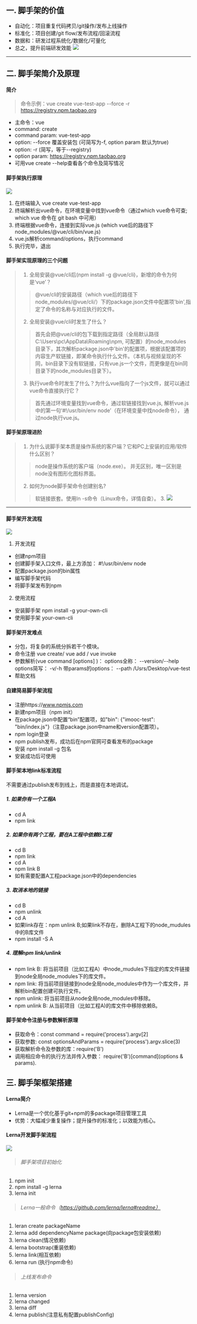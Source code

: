 ## 一. 脚手架的价值
* 自动化：项目重复代码拷贝/git操作/发布上线操作
* 标准化：项目创建/git flow/发布流程/回滚流程
* 数据和：研发过程系统化/数据化/可量化
* 总之，提升前端研发效能
![](./images/2.png)

***

## 二. 脚手架简介及原理
#### 简介
> 命令示例：vue create vue-test-app --force -r https://registry.npm.taobao.org
* 主命令：vue
* command: create
* command param: vue-test-app
* option: --force 覆盖安装包 (可简写为-f, option param 默认为true)
* option: -r (简写，等于--registry)
* option param: https://registry.npm.taobao.org
* 可用vue create --help查看各个命令及简写情况

#### 脚手架执行原理
![](./images/3.png)
1. 在终端输入 vue create vue-test-app
2. 终端解析出vue命令，在环境变量中找到vue命令（通过which vue命令可查; which vue 命令在 git bash 中可用）
3. 终端根据vue命令，连接到实际vue.js (which vue后的路径下node_modules/@vue/cli/bin/vue.js)
4. vue.js解析command/options，执行command
5. 执行完毕，退出

#### 脚手架实现原理的三个问题
> 1. 全局安装@vue/cli后(npm install -g @vue/cli)，新增的命令为何是‘vue’？
>> @vue/cli的安装路径（which vue后的路径下node_modules/@vue/cli/）下的package.json文件中配置项'bin',指定了命令的名称与对应执行的文件。
> 2. 全局安装@vue/cli时发生了什么？
>> 首先会把@vue/cli的包下载到指定路径（全局默认路径 C:\Users\pc\AppData\Roaming\npm, 可配置）的node_modules目录下，其次解析package.json中'bin'的配置项，根据该配置项的内容生产软链接，即某命令执行什么文件。（本机与视频呈现的不同，bin目录下没有软链接，只有vue.js一个文件，而更像是在bin同目录下的node_modules目录下）。
> 3. 执行vue命令时发生了什么？为什么vue指向了一个js文件，就可以通过vue命令直接执行它？
>> 首先通过环境变量找到vue命令，通过软链接找到vue.js, 解析vue.js中的第一句‘#!/usr/bin/env node’（在环境变量中找node命令）， 通过node执行vue.js。

#### 脚手架原理进阶
> 1. 为什么说脚手架本质是操作系统的客户端？它和PC上安装的应用/软件什么区别？
>> node是操作系统的客户端（node.exe）。 并无区别，唯一区别是node没有图形化图标界面。
> 2. 如何为node脚手架命令创建别名?
>> 软链接嵌套。使用ln -s命令（Linux命令，详情自查）。
>> 3. 
![](./images/4.png)

*** 

#### 脚手架开发流程

![](./images/6.jpg)


1. 开发流程
* 创建npm项目
* 创建脚手架入口文件，最上方添加： #!/usr/bin/env node
* 配置package.json的bin属性
* 编写脚手架代码
* 将脚手架发布到npm

2. 使用流程
* 安装脚手架 npm install -g your-own-cli
* 使用脚手架 your-own-cli

#### 脚手架开发难点
* 分包，将复杂的系统分拆若干个模块。
* 命令注册 vue create/ vue add / vue invoke
* 参数解析(vue command [options] <params>)： 
    options全称： --version/--help
    options简写： -v/-h
    带params的options： --path /Usrs/Desktop/vue-test
* 帮助文档

#### 自建简易脚手架流程
* 注册https://www.npmjs.com
* 新建npm项目（npm init）
* 在package.json中配置“bin”配置项，如"bin": {"imooc-test": "bin/index.js"}（注意package.json中name和version配置项）。
* npm login登录
* npm publish发布，成功后在npm官网可查看发布的package
* 安装 npm install -g 包名
* 安装成功后可使用

#### 脚手架本地link标准流程
不需要通过publish发布到线上，而是直接在本地调试。
##### 1. 如果你有一个工程A
* cd A
* npm link

##### 2. 如果你有两个工程，要在A工程中依赖B工程
* cd B
* npm link
* cd A
* npm link B
* 如有需要配置A工程package.json中的dependencies

##### 3. 取消本地的链接
* cd B
* npm unlink
* cd A
* 如果link存在：npm unlink B;如果link不存在，删除A工程下的node_mudules中的B库文件
* npm install -S A

##### 4. 理解npm link/unlink
* npm link B: 将当前项目（比如工程A）中node_mudules下指定的库文件链接到node全局node_modules下的库文件。
* npm link: 将当前项目链接到node全局node_modules中作为一个库文件，并解析bin配置创建可执行文件。
* npm unlink: 将当前项目从node全局node_modules中移除。
* npm unlink B: 从当前项目（比如工程A)的库文件中移除依赖B。

#### 脚手架命令注册与参数解析原理
* 获取命令：const command = require('process').argv[2]
* 获取参数: const optionsAndParams = require('process').argv.slice(3)
* 获取解析命令及参数的库：require('B')
* 调用相应命令的执行方法并传入参数： require('B')\[command\](options & params).

## 三. 脚手架框架搭建

#### Lerna简介
* Lerna是一个优化基于git+npm的多package项目管理工具
* 优势：大幅减少重复操作；提升操作的标准化；以效能为核心。

#### Lerna开发脚手架流程
![](./images/5.png)
> ###### 脚手架项目初始化
1. npm init
2. npm install -g lerna
3. lerna init

> ###### Lerna一般命令（https://github.com/lerna/lerna#readme）
1. leran create packageName
2. lerna add dependencyName package(向package包安装依赖)
3. lerna clean(情况依赖)
4. lerna bootstrap(重装依赖)
5. lerna link(相互依赖)
6. lerna run (执行npm命令)

> ###### 上线发布命令
1. lerna version
2. lerna changed
3. lerna diff
4. lerna publish(注意私有配置publishConfig)